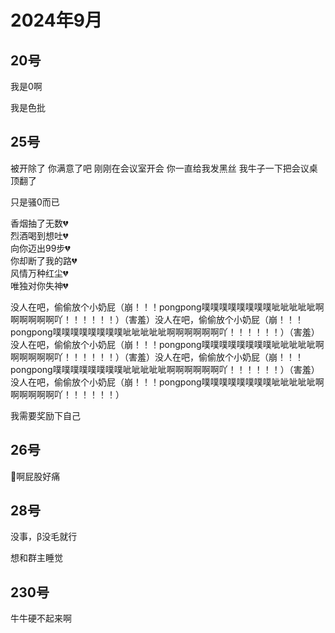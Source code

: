 # 2024年9月

<script setup lang="ts">
import { QTagColors } from 'fake-qq-ui';

</script>

## 20号

<q-window title="我的世界话题群">

<q-text name="土豆儿" tag="LV100 魅魔土豆酱" :tag-color="QTagColors.purple"
avatar="https://q2.qlogo.cn/headimg_dl?dst_uin=3442827834&spec=100" >我是0啊</q-text>

<q-text name="BAIDOUE" tag="LV100 抽象圣女(真" :tag-color="QTagColors.purple"
avatar="https://q2.qlogo.cn/headimg_dl?dst_uin=2117563201&spec=100" >我是色批</q-text>

</q-window>

## 25号

<q-window title="我的世界话题群">

<q-text name="BAIDOUE" tag="LV100 抽象圣女(真" :tag-color="QTagColors.purple"
avatar="https://q2.qlogo.cn/headimg_dl?dst_uin=2117563201&spec=100" >被开除了 你满意了吧 刚刚在会议室开会 你一直给我发黑丝
我牛子一下把会议桌顶翻了</q-text>

<q-text name="在逃牛马准备就业" tag="LV100 叛徒男娘控" :tag-color="QTagColors.purple"
avatar="https://q2.qlogo.cn/headimg_dl?dst_uin=3030376163&spec=100" >只是骚0而已</q-text>

<q-text name="BAIDOUE" tag="LV100 抽象圣女(真" :tag-color="QTagColors.purple"
avatar="https://q2.qlogo.cn/headimg_dl?dst_uin=2117563201&spec=100" >香烟抽了无数💔<br>烈酒喝到想吐💔<br>向你迈出99步💔<br>
你却断了我的路💔<br>风情万种红尘💔<br>唯独对你失神💔</q-text>

<q-text name="BAIDOUE" tag="LV100 抽象圣女(真" :tag-color="QTagColors.purple"
avatar="https://q2.qlogo.cn/headimg_dl?dst_uin=2117563201&spec=100" >
没人在吧，偷偷放个小奶屁（崩！！！pongpong噗噗噗噗噗噗噗噗呲呲呲呲呲啊啊啊啊啊啊吖！！！！！！）（害羞）没人在吧，偷偷放个小奶屁（崩！！！pongpong噗噗噗噗噗噗噗噗呲呲呲呲呲啊啊啊啊啊啊吖！！！！！！）（害羞）没人在吧，偷偷放个小奶屁（崩！！！pongpong噗噗噗噗噗噗噗噗呲呲呲呲呲啊啊啊啊啊啊吖！！！！！！）（害羞）没人在吧，偷偷放个小奶屁（崩！！！pongpong噗噗噗噗噗噗噗噗呲呲呲呲呲啊啊啊啊啊啊吖！！！！！！）（害羞）没人在吧，偷偷放个小奶屁（崩！！！pongpong噗噗噗噗噗噗噗噗呲呲呲呲呲啊啊啊啊啊啊吖！！！！！！）
</q-text>

<q-text name="好好学习就能开淫趴" tag="LV100 迅猛受" :tag-color="QTagColors.purple"
avatar="https://q2.qlogo.cn/headimg_dl?dst_uin=3306636756&spec=100" >我需要奖励下自己</q-text>


</q-window>

## 26号

<q-window title="我的世界话题群">

<q-text name="BAIDOUE" tag="LV100 抽象圣女(真" :tag-color="QTagColors.purple"
avatar="https://q2.qlogo.cn/headimg_dl?dst_uin=2117563201&spec=100" >🌿啊屁股好痛</q-text>

</q-window>

## 28号

<q-window title="我的世界话题群">

<q-text name="在逃牛马准备就业" tag="LV100 叛徒男娘控" :tag-color="QTagColors.purple"
avatar="https://q2.qlogo.cn/headimg_dl?dst_uin=3030376163&spec=100" >没事，β没毛就行</q-text>

<q-text name="无奈的系统君" tag="LV31 黄金" :tag-color="QTagColors.grey"
avatar="https://q2.qlogo.cn/headimg_dl?dst_uin=1592417016&spec=100" >想和群主睡觉</q-text>

</q-window>

## 230号

<q-window title="我的世界话题群">

<q-text name="不努力就会变成女人的玩物" tag="LV100 北方的狼" :tag-color="QTagColors.blue"
avatar="https://q2.qlogo.cn/headimg_dl?dst_uin=2939004685&spec=100" >牛牛硬不起来啊</q-text>

</q-window>
